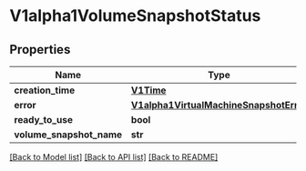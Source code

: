 # V1alpha1VolumeSnapshotStatus

## Properties
Name | Type | Description | Notes
------------ | ------------- | ------------- | -------------
**creation_time** | [**V1Time**](V1Time.md) |  | [optional] 
**error** | [**V1alpha1VirtualMachineSnapshotError**](V1alpha1VirtualMachineSnapshotError.md) |  | [optional] 
**ready_to_use** | **bool** |  | [optional] 
**volume_snapshot_name** | **str** |  | 

[[Back to Model list]](../README.md#documentation-for-models) [[Back to API list]](../README.md#documentation-for-api-endpoints) [[Back to README]](../README.md)


